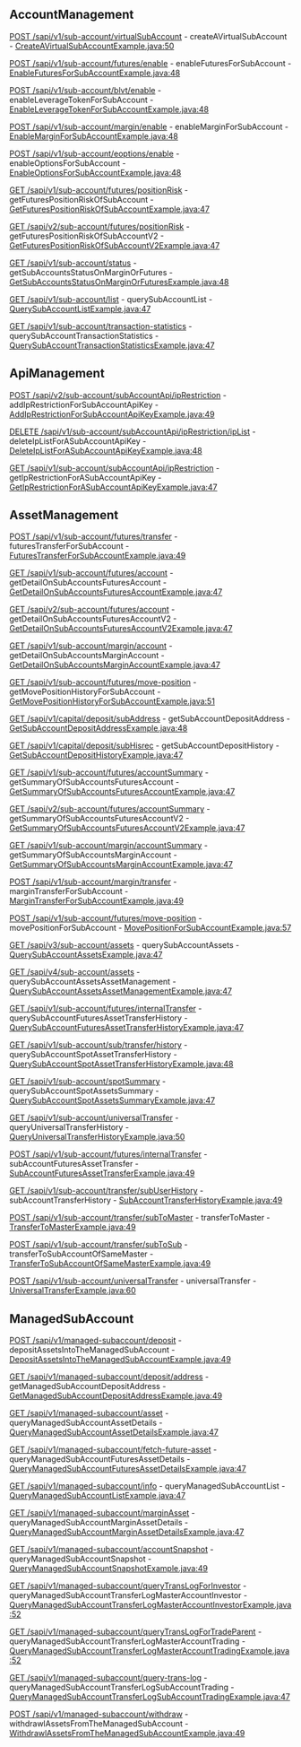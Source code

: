 ## AccountManagement

[POST /sapi/v1/sub-account/virtualSubAccount](https://developers.binance.com/docs/sub_account/account-management/Create-a-Virtual-Sub-account) - createAVirtualSubAccount - [CreateAVirtualSubAccountExample.java:50](/examples/sub-account/src/main/java/com/binance/connector/client/sub_account/rest/accountmanagement/CreateAVirtualSubAccountExample.java#L50)

[POST /sapi/v1/sub-account/futures/enable](https://developers.binance.com/docs/sub_account/account-management/Enable-Futures-for-Sub-account) - enableFuturesForSubAccount - [EnableFuturesForSubAccountExample.java:48](/examples/sub-account/src/main/java/com/binance/connector/client/sub_account/rest/accountmanagement/EnableFuturesForSubAccountExample.java#L48)

[POST /sapi/v1/sub-account/blvt/enable](https://developers.binance.com/docs/sub_account/account-management/Enable-Leverage-Token-for-Sub-account) - enableLeverageTokenForSubAccount - [EnableLeverageTokenForSubAccountExample.java:48](/examples/sub-account/src/main/java/com/binance/connector/client/sub_account/rest/accountmanagement/EnableLeverageTokenForSubAccountExample.java#L48)

[POST /sapi/v1/sub-account/margin/enable](https://developers.binance.com/docs/sub_account/account-management/Enable-Margin-for-Sub-account) - enableMarginForSubAccount - [EnableMarginForSubAccountExample.java:48](/examples/sub-account/src/main/java/com/binance/connector/client/sub_account/rest/accountmanagement/EnableMarginForSubAccountExample.java#L48)

[POST /sapi/v1/sub-account/eoptions/enable](https://developers.binance.com/docs/sub_account/account-management/Enable-Options-for-Sub-account) - enableOptionsForSubAccount - [EnableOptionsForSubAccountExample.java:48](/examples/sub-account/src/main/java/com/binance/connector/client/sub_account/rest/accountmanagement/EnableOptionsForSubAccountExample.java#L48)

[GET /sapi/v1/sub-account/futures/positionRisk](https://developers.binance.com/docs/sub_account/account-management/Get-Futures-Position-Risk-of-Sub-account) - getFuturesPositionRiskOfSubAccount - [GetFuturesPositionRiskOfSubAccountExample.java:47](/examples/sub-account/src/main/java/com/binance/connector/client/sub_account/rest/accountmanagement/GetFuturesPositionRiskOfSubAccountExample.java#L47)

[GET /sapi/v2/sub-account/futures/positionRisk](https://developers.binance.com/docs/sub_account/account-management/Get-Futures-Position-Risk-of-Sub-account-V2) - getFuturesPositionRiskOfSubAccountV2 - [GetFuturesPositionRiskOfSubAccountV2Example.java:47](/examples/sub-account/src/main/java/com/binance/connector/client/sub_account/rest/accountmanagement/GetFuturesPositionRiskOfSubAccountV2Example.java#L47)

[GET /sapi/v1/sub-account/status](https://developers.binance.com/docs/sub_account/account-management/Get-Sub-accounts-Status-on-Margin-Or-Futures) - getSubAccountsStatusOnMarginOrFutures - [GetSubAccountsStatusOnMarginOrFuturesExample.java:48](/examples/sub-account/src/main/java/com/binance/connector/client/sub_account/rest/accountmanagement/GetSubAccountsStatusOnMarginOrFuturesExample.java#L48)

[GET /sapi/v1/sub-account/list](https://developers.binance.com/docs/sub_account/account-management/Query-Sub-account-List) - querySubAccountList - [QuerySubAccountListExample.java:47](/examples/sub-account/src/main/java/com/binance/connector/client/sub_account/rest/accountmanagement/QuerySubAccountListExample.java#L47)

[GET /sapi/v1/sub-account/transaction-statistics](https://developers.binance.com/docs/sub_account/account-management/Query-Sub-account-Transaction-Statistics) - querySubAccountTransactionStatistics - [QuerySubAccountTransactionStatisticsExample.java:47](/examples/sub-account/src/main/java/com/binance/connector/client/sub_account/rest/accountmanagement/QuerySubAccountTransactionStatisticsExample.java#L47)

## ApiManagement

[POST /sapi/v2/sub-account/subAccountApi/ipRestriction](https://developers.binance.com/docs/sub_account/api-management/Add-IP-Restriction-for-Sub-Account-API-key) - addIpRestrictionForSubAccountApiKey - [AddIpRestrictionForSubAccountApiKeyExample.java:49](/examples/sub-account/src/main/java/com/binance/connector/client/sub_account/rest/apimanagement/AddIpRestrictionForSubAccountApiKeyExample.java#L49)

[DELETE /sapi/v1/sub-account/subAccountApi/ipRestriction/ipList](https://developers.binance.com/docs/sub_account/api-management/Delete-IP-List-For-a-Sub-account-API-Key) - deleteIpListForASubAccountApiKey - [DeleteIpListForASubAccountApiKeyExample.java:48](/examples/sub-account/src/main/java/com/binance/connector/client/sub_account/rest/apimanagement/DeleteIpListForASubAccountApiKeyExample.java#L48)

[GET /sapi/v1/sub-account/subAccountApi/ipRestriction](https://developers.binance.com/docs/sub_account/api-management/Get-IP-Restriction-for-a-Sub-account-API-Key) - getIpRestrictionForASubAccountApiKey - [GetIpRestrictionForASubAccountApiKeyExample.java:47](/examples/sub-account/src/main/java/com/binance/connector/client/sub_account/rest/apimanagement/GetIpRestrictionForASubAccountApiKeyExample.java#L47)

## AssetManagement

[POST /sapi/v1/sub-account/futures/transfer](https://developers.binance.com/docs/sub_account/asset-management/Futures-Transfer-for-Sub-account) - futuresTransferForSubAccount - [FuturesTransferForSubAccountExample.java:49](/examples/sub-account/src/main/java/com/binance/connector/client/sub_account/rest/assetmanagement/FuturesTransferForSubAccountExample.java#L49)

[GET /sapi/v1/sub-account/futures/account](https://developers.binance.com/docs/sub_account/asset-management/Get-Detail-on-Sub-accounts-Futures-Account) - getDetailOnSubAccountsFuturesAccount - [GetDetailOnSubAccountsFuturesAccountExample.java:47](/examples/sub-account/src/main/java/com/binance/connector/client/sub_account/rest/assetmanagement/GetDetailOnSubAccountsFuturesAccountExample.java#L47)

[GET /sapi/v2/sub-account/futures/account](https://developers.binance.com/docs/sub_account/asset-management/Get-Detail-on-Sub-accounts-Futures-Account-V2) - getDetailOnSubAccountsFuturesAccountV2 - [GetDetailOnSubAccountsFuturesAccountV2Example.java:47](/examples/sub-account/src/main/java/com/binance/connector/client/sub_account/rest/assetmanagement/GetDetailOnSubAccountsFuturesAccountV2Example.java#L47)

[GET /sapi/v1/sub-account/margin/account](https://developers.binance.com/docs/sub_account/asset-management/Get-Detail-on-Sub-accounts-Margin-Account) - getDetailOnSubAccountsMarginAccount - [GetDetailOnSubAccountsMarginAccountExample.java:47](/examples/sub-account/src/main/java/com/binance/connector/client/sub_account/rest/assetmanagement/GetDetailOnSubAccountsMarginAccountExample.java#L47)

[GET /sapi/v1/sub-account/futures/move-position](https://developers.binance.com/docs/sub_account/asset-management/Get-Move-Position-History-for-Sub-account) - getMovePositionHistoryForSubAccount - [GetMovePositionHistoryForSubAccountExample.java:51](/examples/sub-account/src/main/java/com/binance/connector/client/sub_account/rest/assetmanagement/GetMovePositionHistoryForSubAccountExample.java#L51)

[GET /sapi/v1/capital/deposit/subAddress](https://developers.binance.com/docs/sub_account/asset-management/Get-Sub-account-Deposit-Address) - getSubAccountDepositAddress - [GetSubAccountDepositAddressExample.java:48](/examples/sub-account/src/main/java/com/binance/connector/client/sub_account/rest/assetmanagement/GetSubAccountDepositAddressExample.java#L48)

[GET /sapi/v1/capital/deposit/subHisrec](https://developers.binance.com/docs/sub_account/asset-management/Get-Sub-account-Deposit-History) - getSubAccountDepositHistory - [GetSubAccountDepositHistoryExample.java:47](/examples/sub-account/src/main/java/com/binance/connector/client/sub_account/rest/assetmanagement/GetSubAccountDepositHistoryExample.java#L47)

[GET /sapi/v1/sub-account/futures/accountSummary](https://developers.binance.com/docs/sub_account/asset-management/Get-Summary-of-Sub-accounts-Futures-Account) - getSummaryOfSubAccountsFuturesAccount - [GetSummaryOfSubAccountsFuturesAccountExample.java:47](/examples/sub-account/src/main/java/com/binance/connector/client/sub_account/rest/assetmanagement/GetSummaryOfSubAccountsFuturesAccountExample.java#L47)

[GET /sapi/v2/sub-account/futures/accountSummary](https://developers.binance.com/docs/sub_account/asset-management/Get-Summary-of-Sub-accounts-Futures-Account-V2) - getSummaryOfSubAccountsFuturesAccountV2 - [GetSummaryOfSubAccountsFuturesAccountV2Example.java:47](/examples/sub-account/src/main/java/com/binance/connector/client/sub_account/rest/assetmanagement/GetSummaryOfSubAccountsFuturesAccountV2Example.java#L47)

[GET /sapi/v1/sub-account/margin/accountSummary](https://developers.binance.com/docs/sub_account/asset-management/Get-Summary-of-Sub-accounts-Margin-Account) - getSummaryOfSubAccountsMarginAccount - [GetSummaryOfSubAccountsMarginAccountExample.java:47](/examples/sub-account/src/main/java/com/binance/connector/client/sub_account/rest/assetmanagement/GetSummaryOfSubAccountsMarginAccountExample.java#L47)

[POST /sapi/v1/sub-account/margin/transfer](https://developers.binance.com/docs/sub_account/asset-management/Margin-Transfer-for-Sub-account) - marginTransferForSubAccount - [MarginTransferForSubAccountExample.java:49](/examples/sub-account/src/main/java/com/binance/connector/client/sub_account/rest/assetmanagement/MarginTransferForSubAccountExample.java#L49)

[POST /sapi/v1/sub-account/futures/move-position](https://developers.binance.com/docs/sub_account/asset-management/Move-Position-for-Sub-account) - movePositionForSubAccount - [MovePositionForSubAccountExample.java:57](/examples/sub-account/src/main/java/com/binance/connector/client/sub_account/rest/assetmanagement/MovePositionForSubAccountExample.java#L57)

[GET /sapi/v3/sub-account/assets](https://developers.binance.com/docs/sub_account/asset-management/Query-Sub-account-Assets-V4) - querySubAccountAssets - [QuerySubAccountAssetsExample.java:47](/examples/sub-account/src/main/java/com/binance/connector/client/sub_account/rest/assetmanagement/QuerySubAccountAssetsExample.java#L47)

[GET /sapi/v4/sub-account/assets](https://developers.binance.com/docs/sub_account/asset-management/Query-Sub-account-Assets-V4) - querySubAccountAssetsAssetManagement - [QuerySubAccountAssetsAssetManagementExample.java:47](/examples/sub-account/src/main/java/com/binance/connector/client/sub_account/rest/assetmanagement/QuerySubAccountAssetsAssetManagementExample.java#L47)

[GET /sapi/v1/sub-account/futures/internalTransfer](https://developers.binance.com/docs/sub_account/asset-management/Query-Sub-account-Futures-Asset-Transfer-History) - querySubAccountFuturesAssetTransferHistory - [QuerySubAccountFuturesAssetTransferHistoryExample.java:47](/examples/sub-account/src/main/java/com/binance/connector/client/sub_account/rest/assetmanagement/QuerySubAccountFuturesAssetTransferHistoryExample.java#L47)

[GET /sapi/v1/sub-account/sub/transfer/history](https://developers.binance.com/docs/sub_account/asset-management/Query-Sub-account-Spot-Asset-Transfer-History) - querySubAccountSpotAssetTransferHistory - [QuerySubAccountSpotAssetTransferHistoryExample.java:48](/examples/sub-account/src/main/java/com/binance/connector/client/sub_account/rest/assetmanagement/QuerySubAccountSpotAssetTransferHistoryExample.java#L48)

[GET /sapi/v1/sub-account/spotSummary](https://developers.binance.com/docs/sub_account/asset-management/Query-Sub-account-Spot-Assets-Summary) - querySubAccountSpotAssetsSummary - [QuerySubAccountSpotAssetsSummaryExample.java:47](/examples/sub-account/src/main/java/com/binance/connector/client/sub_account/rest/assetmanagement/QuerySubAccountSpotAssetsSummaryExample.java#L47)

[GET /sapi/v1/sub-account/universalTransfer](https://developers.binance.com/docs/sub_account/asset-management/Query-Universal-Transfer-History) - queryUniversalTransferHistory - [QueryUniversalTransferHistoryExample.java:50](/examples/sub-account/src/main/java/com/binance/connector/client/sub_account/rest/assetmanagement/QueryUniversalTransferHistoryExample.java#L50)

[POST /sapi/v1/sub-account/futures/internalTransfer](https://developers.binance.com/docs/sub_account/asset-management/Sub-account-Futures-Asset-Transfer) - subAccountFuturesAssetTransfer - [SubAccountFuturesAssetTransferExample.java:49](/examples/sub-account/src/main/java/com/binance/connector/client/sub_account/rest/assetmanagement/SubAccountFuturesAssetTransferExample.java#L49)

[GET /sapi/v1/sub-account/transfer/subUserHistory](https://developers.binance.com/docs/sub_account/asset-management/Sub-account-Transfer-History) - subAccountTransferHistory - [SubAccountTransferHistoryExample.java:49](/examples/sub-account/src/main/java/com/binance/connector/client/sub_account/rest/assetmanagement/SubAccountTransferHistoryExample.java#L49)

[POST /sapi/v1/sub-account/transfer/subToMaster](https://developers.binance.com/docs/sub_account/asset-management/Transfer-to-Master) - transferToMaster - [TransferToMasterExample.java:49](/examples/sub-account/src/main/java/com/binance/connector/client/sub_account/rest/assetmanagement/TransferToMasterExample.java#L49)

[POST /sapi/v1/sub-account/transfer/subToSub](https://developers.binance.com/docs/sub_account/asset-management/Transfer-to-Sub-account-of-Same-Master) - transferToSubAccountOfSameMaster - [TransferToSubAccountOfSameMasterExample.java:49](/examples/sub-account/src/main/java/com/binance/connector/client/sub_account/rest/assetmanagement/TransferToSubAccountOfSameMasterExample.java#L49)

[POST /sapi/v1/sub-account/universalTransfer](https://developers.binance.com/docs/sub_account/asset-management/Universal-Transfer) - universalTransfer - [UniversalTransferExample.java:60](/examples/sub-account/src/main/java/com/binance/connector/client/sub_account/rest/assetmanagement/UniversalTransferExample.java#L60)

## ManagedSubAccount

[POST /sapi/v1/managed-subaccount/deposit](https://developers.binance.com/docs/sub_account/managed-sub-account/Deposit-Assets-Into-The-Managed-Sub-account) - depositAssetsIntoTheManagedSubAccount - [DepositAssetsIntoTheManagedSubAccountExample.java:49](/examples/sub-account/src/main/java/com/binance/connector/client/sub_account/rest/managedsubaccount/DepositAssetsIntoTheManagedSubAccountExample.java#L49)

[GET /sapi/v1/managed-subaccount/deposit/address](https://developers.binance.com/docs/sub_account/managed-sub-account/Get-Managed-Sub-account-Deposit-Address) - getManagedSubAccountDepositAddress - [GetManagedSubAccountDepositAddressExample.java:49](/examples/sub-account/src/main/java/com/binance/connector/client/sub_account/rest/managedsubaccount/GetManagedSubAccountDepositAddressExample.java#L49)

[GET /sapi/v1/managed-subaccount/asset](https://developers.binance.com/docs/sub_account/managed-sub-account/Query-Managed-Sub-account-Asset-Details) - queryManagedSubAccountAssetDetails - [QueryManagedSubAccountAssetDetailsExample.java:47](/examples/sub-account/src/main/java/com/binance/connector/client/sub_account/rest/managedsubaccount/QueryManagedSubAccountAssetDetailsExample.java#L47)

[GET /sapi/v1/managed-subaccount/fetch-future-asset](https://developers.binance.com/docs/sub_account/managed-sub-account/Query-Managed-Sub-account-Futures-Asset-Details) - queryManagedSubAccountFuturesAssetDetails - [QueryManagedSubAccountFuturesAssetDetailsExample.java:47](/examples/sub-account/src/main/java/com/binance/connector/client/sub_account/rest/managedsubaccount/QueryManagedSubAccountFuturesAssetDetailsExample.java#L47)

[GET /sapi/v1/managed-subaccount/info](https://developers.binance.com/docs/sub_account/managed-sub-account/Query-Managed-Sub-account-List) - queryManagedSubAccountList - [QueryManagedSubAccountListExample.java:47](/examples/sub-account/src/main/java/com/binance/connector/client/sub_account/rest/managedsubaccount/QueryManagedSubAccountListExample.java#L47)

[GET /sapi/v1/managed-subaccount/marginAsset](https://developers.binance.com/docs/sub_account/managed-sub-account/Query-Managed-Sub-account-Margin-Asset-Details) - queryManagedSubAccountMarginAssetDetails - [QueryManagedSubAccountMarginAssetDetailsExample.java:47](/examples/sub-account/src/main/java/com/binance/connector/client/sub_account/rest/managedsubaccount/QueryManagedSubAccountMarginAssetDetailsExample.java#L47)

[GET /sapi/v1/managed-subaccount/accountSnapshot](https://developers.binance.com/docs/sub_account/managed-sub-account/Query-Managed-Sub-account-Snapshot) - queryManagedSubAccountSnapshot - [QueryManagedSubAccountSnapshotExample.java:49](/examples/sub-account/src/main/java/com/binance/connector/client/sub_account/rest/managedsubaccount/QueryManagedSubAccountSnapshotExample.java#L49)

[GET /sapi/v1/managed-subaccount/queryTransLogForInvestor](https://developers.binance.com/docs/sub_account/managed-sub-account/Query-Managed-Sub-Account-Transfer-Log-Investor) - queryManagedSubAccountTransferLogMasterAccountInvestor - [QueryManagedSubAccountTransferLogMasterAccountInvestorExample.java:52](/examples/sub-account/src/main/java/com/binance/connector/client/sub_account/rest/managedsubaccount/QueryManagedSubAccountTransferLogMasterAccountInvestorExample.java#L52)

[GET /sapi/v1/managed-subaccount/queryTransLogForTradeParent](https://developers.binance.com/docs/sub_account/managed-sub-account/Query-Managed-Sub-Account-Transfer-Log-Trading-Team-Master) - queryManagedSubAccountTransferLogMasterAccountTrading - [QueryManagedSubAccountTransferLogMasterAccountTradingExample.java:52](/examples/sub-account/src/main/java/com/binance/connector/client/sub_account/rest/managedsubaccount/QueryManagedSubAccountTransferLogMasterAccountTradingExample.java#L52)

[GET /sapi/v1/managed-subaccount/query-trans-log](https://developers.binance.com/docs/sub_account/managed-sub-account/Query-Managed-Sub-Account-Transfer-Log-Trading-Team-Sub) - queryManagedSubAccountTransferLogSubAccountTrading - [QueryManagedSubAccountTransferLogSubAccountTradingExample.java:47](/examples/sub-account/src/main/java/com/binance/connector/client/sub_account/rest/managedsubaccount/QueryManagedSubAccountTransferLogSubAccountTradingExample.java#L47)

[POST /sapi/v1/managed-subaccount/withdraw](https://developers.binance.com/docs/sub_account/managed-sub-account/Withdrawl-Assets-From-The-Managed-Sub-account) - withdrawlAssetsFromTheManagedSubAccount - [WithdrawlAssetsFromTheManagedSubAccountExample.java:49](/examples/sub-account/src/main/java/com/binance/connector/client/sub_account/rest/managedsubaccount/WithdrawlAssetsFromTheManagedSubAccountExample.java#L49)


